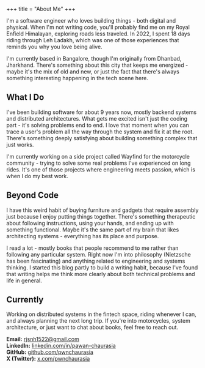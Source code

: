 +++
title = "About Me"
+++

I'm a software engineer who loves building things - both digital and physical. When I'm not writing code, you'll probably find me on my Royal Enfield Himalayan, exploring roads less traveled. In 2022, I spent 18 days riding through Leh Ladakh, which was one of those experiences that reminds you why you love being alive.

I'm currently based in Bangalore, though I'm originally from Dhanbad, Jharkhand. There's something about this city that keeps me energized - maybe it's the mix of old and new, or just the fact that there's always something interesting happening in the tech scene here.

## What I Do

I've been building software for about 9 years now, mostly backend systems and distributed architectures. What gets me excited isn't just the coding part - it's solving problems end to end. I love that moment when you can trace a user's problem all the way through the system and fix it at the root. There's something deeply satisfying about building something complex that just works.

I'm currently working on a side project called Wayfind for the motorcycle community - trying to solve some real problems I've experienced on long rides. It's one of those projects where engineering meets passion, which is when I do my best work.

## Beyond Code

I have this weird habit of buying furniture and gadgets that require assembly just because I enjoy putting things together. There's something therapeutic about following instructions, using your hands, and ending up with something functional. Maybe it's the same part of my brain that likes architecting systems - everything has its place and purpose.

I read a lot - mostly books that people recommend to me rather than following any particular system. Right now I'm into philosophy (Nietzsche has been fascinating) and anything related to engineering and systems thinking. I started this blog partly to build a writing habit, because I've found that writing helps me think more clearly about both technical problems and life in general.

## Currently

Working on distributed systems in the fintech space, riding whenever I can, and always planning the next long trip. If you're into motorcycles, system architecture, or just want to chat about books, feel free to reach out.

**Email:** rjsnh1522@gmail.com  
**LinkedIn:** [linkedin.com/in/pawan-chaurasia](https://www.linkedin.com/in/pawan-chaurasia/)   
**GitHub:** [github.com/pwnchaurasia](https://github.com/pwnchaurasia)  
**X (Twitter):** [x.com/pwnchaurasia](https://x.com/pwnchaurasia)


